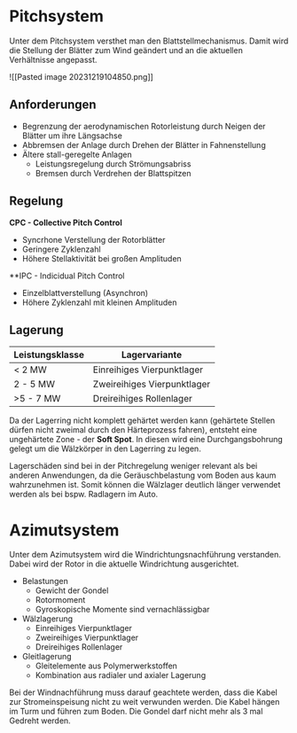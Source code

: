 # Pitchsystem
Unter dem Pitchsystem versthet man den Blattstellmechanismus. Damit wird die Stellung der Blätter zum Wind geändert und an die aktuellen Verhältnisse angepasst.

![[Pasted image 20231219104850.png]]
## Anforderungen
- Begrenzung der aerodynamischen Rotorleistung durch Neigen der Blätter um ihre Längsachse
- Abbremsen der Anlage durch Drehen der Blätter in Fahnenstellung
- Ältere stall-geregelte Anlagen
	- Leistungsregelung durch Strömungsabriss
	- Bremsen durch Verdrehen der Blattspitzen

## Regelung
**CPC - Collective Pitch Control**
- Syncrhone Verstellung der Rotorblätter
- Geringere Zyklenzahl
- Höhere Stellaktivität bei großen Amplituden

**IPC - Indicidual Pitch Control
- Einzelblattverstellung (Asynchron)
- Höhere Zyklenzahl mit kleinen Amplituden

## Lagerung
|Leistungsklasse|Lagervariante|
|-|-|
|< 2 MW|Einreihiges Vierpunktlager|
|2 - 5 MW|Zweireihiges Vierpunktlager|
|>5 - 7 MW|Dreireihiges Rollenlager|

Da der Lagerring nicht komplett gehärtet werden kann (gehärtete Stellen dürfen nicht zweimal durch den Härteprozess fahren), entsteht eine ungehärtete Zone - der **Soft Spot**. In diesen wird eine Durchgangsbohrung gelegt um die Wälzkörper in den Lagerring zu legen.

Lagerschäden sind bei in der Pitchregelung weniger relevant als bei anderen Anwendungen, da die Geräuschbelastung vom Boden aus kaum wahrzunehmen ist. Somit können die Wälzlager deutlich länger verwendet werden als bei bspw. Radlagern im Auto.

# Azimutsystem
Unter dem Azimutsystem wird die Windrichtungsnachführung verstanden. Dabei wird der Rotor in die aktuelle Windrichtung ausgerichtet.

- Belastungen
	- Gewicht der Gondel
	- Rotormoment
	- Gyroskopische Momente sind vernachlässigbar
- Wälzlagerung
	- Einreihiges Vierpunktlager
	- Zweireihiges Vierpunktlager
	- Dreireihiges Rollenlager
- Gleitlagerung
	- Gleitelemente aus Polymerwerkstoffen
	- Kombination aus radialer und axialer Lagerung

Bei der Windnachführung muss darauf geachtete werden, dass die Kabel zur Stromeinspeisung nicht zu weit verwunden werden. Die Kabel hängen im Turm und führen zum Boden. Die Gondel darf nicht mehr als 3 mal Gedreht werden.

